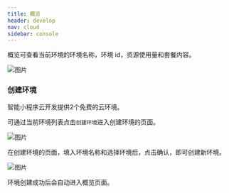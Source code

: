 ```yaml
---
title: 概览
header: develop
nav: cloud
sidebar: console
---
```


 

概览可查看当前环境的环境名称，环境 id，资源使用量和套餐内容。

![图片](https://b.bdstatic.com/searchbox/icms/searchbox/img/cloud_console_overview.png)

### 创建环境

智能小程序云开发提供2个免费的云环境。

可通过当前环境列表点击`创建环境`进入创建环境的页面。

![图片](../../../img/cloud/cloud_console_create_env.png)

在创建环境的页面，填入环境名称和选择环境后，点击确认，即可创建新环境。

![图片](../../../img/cloud/cloud_console_create_list.png)

环境创建成功后会自动进入概览页面。




